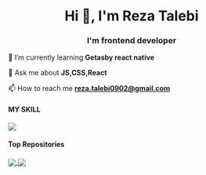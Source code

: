 
 
 <h1 align="center">Hi 👋, I'm Reza Talebi</h1>
<h3 align="center">I'm frontend developer</h3>


 
🌱 I’m currently learning **Getasby react native**

 💬 Ask me about **JS,CSS,React**

 📫 How to reach me **reza.talebi0902@gmail.com**

 
 #### MY SKILL
 
<a href="https://skillicons.dev">
    <img src="https://skillicons.dev/icons?i=js,react,nextjs,redux,html,css,bootstrap,git,sass" />
  </a>

<!--  <a href="https://github.com/reza-talebii/github-readme-stats"><img align="center" src="https://github-readme-stats.vercel.app/api?username=reza-talebii&show_icons=true&include_all_commits=true&theme=gruvbox&hide_border=true" alt="Anurag's github stats" /></a> 
  -->



#### Top Repositories

<a href="https://github.com/reza-talebii/web3.0">
  <img align="center" src="https://github-readme-stats.vercel.app/api/pin/?username=reza-talebii&repo=web3.0" />
</a>

<a href="https://github.com/reza-talebii/ecommerce-application">
  <img align="center" src="https://github-readme-stats.vercel.app/api/pin/?username=reza-talebii&repo=ecommerce-application" />

</a>



